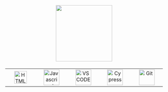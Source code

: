 <div align="center">
<div>
<a href="https://github.com/flaviafernandes2">
<img height="180em" src="https://github-readme-stats.vercel.app/api?username=flaviafernandes2&show_icons=true&theme=dracula&include_all_commits=true&count_private=true"/>
</div>

  ###

<div align="center">
<table>
  <tr>
    <td align="center" width="115">
      <img src="https://cdn.worldvectorlogo.com/logos/html-1.svg" title="HTML5" alt="HTML5" width="40"/>
    </td>
    <td align="center" width="115">
        <img src="https://logospng.org/download/javascript/logo-javascript-1024.png" title="Javascript" alt="Javascript" width="50"  />
    </td>
    <td align="center" width="115">
        <img src="https://upload.wikimedia.org/wikipedia/commons/thumb/9/9a/Visual_Studio_Code_1.35_icon.svg/2048px-Visual_Studio_Code_1.35_icon.svg.png" title="VSCODE" alt="VSCODE" width="50" />
    </td>
         <td align="center" width="115">
      <img src="https://cdn.testingbot.com/assets/support/cypress-409c9fd3f79115ed7676aa1df4f6a217dc4402b3366a61984924aec7b4fefa97.svg" title="Cypress" alt="Cypress" width="50"/>
    </td>
    <td align="center" width="115">
        <img src="https://avatars.githubusercontent.com/u/18133?s=200&v=4" title="Git" alt="Git" width="50"  />
    </td>
  </tr>

</table>

  

